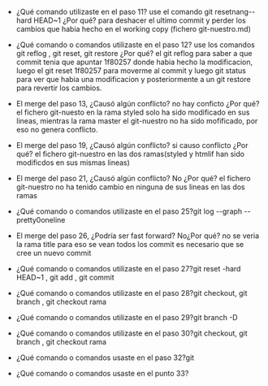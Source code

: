- ¿Qué comando utilizaste en el paso 11? use el comando git resetnang--hard HEAD~1  ¿Por qué? para deshacer el ultimo commit y perder los cambios que habia hecho en el working copy (fichero  git-nuestro.md)


- ¿Qué comando o comandos utilizaste en el paso 12? use los comandos  git reflog , git reset, git restore ¿Por qué? el  git reflog para saber a que commit tenia que apuntar  1f80257 donde habia hecho la modificacion, luego el git reset 1f80257  para moverme al commit y luego git status para ver que habia una modificacion y posteriormente a un git restore para revertir los cambios.

- El merge del paso 13, ¿Causó algún conflicto? no hay conficto ¿Por qué?  el fichero git-nuesto en la rama styled solo ha sido modificado en sus lineas, mientras la rama master el git-nuestro no ha sido mofificado, por eso no genera conflicto.

- El merge del paso 19, ¿Causó algún conflicto? si causo conflicto ¿Por qué? el fichero git-nuestro en las dos ramas(styled y htmlif han sido modificdos en sus mismas lineas)

- El merge del paso 21, ¿Causó algún conflicto? No ¿Por qué? el fichero git-nuestro no ha tenido cambio en ninguna de sus lineas en las dos ramas
- ¿Qué comando o comandos utilizaste en el paso 25?git log --graph --pretty0oneline
- El merge del paso 26, ¿Podría ser fast forward? No¿Por qué? no se veria la rama title para eso se vean todos los commit es necesario que se cree un nuevo commit
- ¿Qué comando o comandos utilizaste en el paso 27?git reset -hard HEAD~1 , git add , git commit
- ¿Qué comando o comandos utilizaste en el paso 28?git checkout, git branch , git checkout rama
- ¿Qué comando o comandos utilizaste en el paso 29?git branch -D
- ¿Qué comando o comandos utilizaste en el paso 30?git checkout, git branch , git checkout rama
- ¿Qué comando o comandos usaste en el paso 32?git 
- ¿Qué comando o comandos usaste en el punto 33?